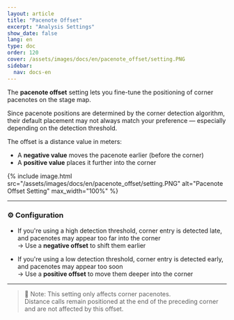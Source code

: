 ```yaml
---
layout: article
title: "Pacenote Offset"
excerpt: "Analysis Settings"
show_date: false
lang: en
type: doc
order: 120
cover: /assets/images/docs/en/pacenote_offset/setting.PNG
sidebar:
  nav: docs-en
---
```


The **pacenote offset** setting lets you fine-tune the positioning of corner pacenotes on the stage map.

Since pacenote positions are determined by the corner detection algorithm, their default placement may not always match your preference — especially depending on the detection threshold.

The offset is a distance value in meters:
- A **negative value** moves the pacenote earlier (before the corner)
- A **positive value** places it further into the corner

{% include image.html
   src="/assets/images/docs/en/pacenote_offset/setting.PNG"
   alt="Pacenote Offset Setting"
   max_width="100%" %}

---

### ⚙️ Configuration

- If you're using a high detection threshold, corner entry is detected late, and pacenotes may appear too far into the corner  
  → Use a **negative offset** to shift them earlier

- If you're using a low detection threshold, corner entry is detected early, and pacenotes may appear too soon  
  → Use a **positive offset** to move them deeper into the corner

---

> 🔎 Note: This setting only affects corner pacenotes.  
> Distance calls remain positioned at the end of the preceding corner and are not affected by this offset.
